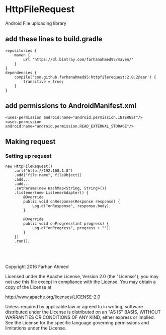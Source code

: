# HttpFileRequest
Android File uploading library
<br/>
## add these lines to build.gradle
```
repositories {
    maven {
        url 'https://dl.bintray.com/farhanahmed95/maven/'
    }
}
dependencies {
    compile('com.github.farhanahmed95:httpfilerequest:2.0.2@aar') {
        transitive = true;
    }
}

```
## add permissions to AndroidManifest.xml
```
<uses-permission android:name="android.permission.INTERNET"/>
<uses-permission android:name="android.permission.READ_EXTERNAL_STORAGE"/>
```
## Making request

### Setting up request
```
new HttpFileRequest()
    .url("http://192.168.1.8")
    .add("file name", fileObject1)
    .add...
    .add...
    .setParams(new HashMap<String, String>())
    .listener(new ListenerAdapter() {
        @Override
        public void onResponse(Response response) {
            Log.d("onResponse", response.body);
        }

        @Override
        public void onProgress(int progress) {
            Log.d("onProgress", progress + "");
        }
    })
    .run();
```
<br/>
<br/>
<br/>
Copyright 2016 Farhan Ahmed

Licensed under the Apache License, Version 2.0 (the "License"); you may not use this file except in compliance with the License. You may obtain a copy of the License at

http://www.apache.org/licenses/LICENSE-2.0

Unless required by applicable law or agreed to in writing, software distributed under the License is distributed on an "AS IS" BASIS, WITHOUT WARRANTIES OR CONDITIONS OF ANY KIND, either express or implied. See the License for the specific language governing permissions and limitations under the License.
